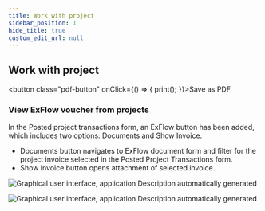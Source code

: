 ```yaml
---
title: Work with project
sidebar_position: 1
hide_title: true
custom_edit_url: null
---
```

## Work with project
<button class="pdf-button" onClick={() => { print(); }}>Save as PDF</button>


### View ExFlow voucher from projects
In the Posted project transactions form, an ExFlow button has been added, which includes two options: Documents and Show Invoice.<br/> 
- Documents button navigates to ExFlow document form and filter for the project invoice selected in the Posted Project Transactions form.
- Show invoice button opens attachment of selected invoice.<br/> 

![Graphical user interface, application Description automatically generated](@site/static/img/media/image730.png)

![Graphical user interface, application Description automatically generated](@site/static/img/media/image731.png)



